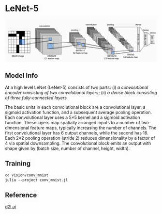 # LeNet-5

![LeNet-5](..\conv_mnist\docs\LeNet-5.png)

## Model Info

At a high level LeNet (LeNet-5) consists of two parts:
(i) _a convolutional encoder consisting of two convolutional layers_;
(ii) _a dense block consisting of three fully-connected layers_

The basic units in each convolutional block are a convolutional layer, a sigmoid activation function, and a subsequent average pooling operation. Each convolutional layer uses a  5×5  kernel and a sigmoid activation function. These layers map spatially arranged inputs to a number of two-dimensional feature maps, typically increasing the number of channels. The first convolutional layer has 6 output channels, while the second has 16. Each  2×2  pooling operation (stride 2) reduces dimensionality by a factor of  4  via spatial downsampling. The convolutional block emits an output with shape given by (batch size, number of channel, height, width).

## Training

```shell
cd vision/conv_mnist
julia --project conv_mnist.jl
```

## Reference

[d2l.ai](https://d2l.ai/chapter_convolutional-neural-networks/lenet.html)